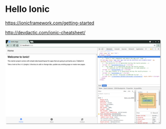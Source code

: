 # Hello Ionic
https://ionicframework.com/getting-started

http://devdactic.com/ionic-cheatsheet/

![Screenshot](screenshot.png?raw=true "Screenshot")
